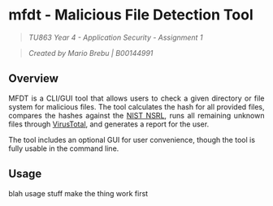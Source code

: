 # mfdt - Malicious File Detection Tool
> *TU863 Year 4 - Application Security - Assignment 1*

> *Created by Mario Brebu | B00144991*

## Overview
<p align="justify">
MFDT is a CLI/GUI tool that allows users to check a given directory or file system for malicious files. The tool calculates the hash for all provided files, compares the hashes against the <a href="https://www.nist.gov/itl/ssd/software-quality-group/national-software-reference-library-nsrl">NIST NSRL</a>, runs all remaining unknown files through <a href="https://www.virustotal.com/">VirusTotal</a>, and generates a report for the user.

The tool includes an optional GUI for user convenience, though the tool is fully usable in the command line.
</p>

## Usage
blah usage stuff make the thing work first
